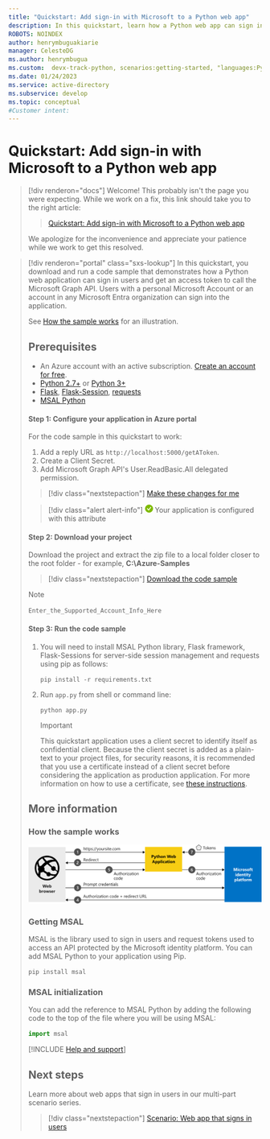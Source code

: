 ```yaml
---
title: "Quickstart: Add sign-in with Microsoft to a Python web app"
description: In this quickstart, learn how a Python web app can sign in users, get an access token from the Microsoft identity platform, and call the Microsoft Graph API.
ROBOTS: NOINDEX
author: henrymbuguakiarie
manager: CelesteDG
ms.author: henrymbugua
ms.custom:  devx-track-python, scenarios:getting-started, "languages:Python", mode-api
ms.date: 01/24/2023
ms.service: active-directory
ms.subservice: develop
ms.topic: conceptual
#Customer intent:
---
```


# Quickstart: Add sign-in with Microsoft to a Python web app


> [!div renderon="docs"]
> Welcome! This probably isn't the page you were expecting. While we work on a fix, this link should take you to the right article:
>
> > [Quickstart: Add sign-in with Microsoft to a Python web app](quickstart-web-app-python-sign-in.md)
> 
> We apologize for the inconvenience and appreciate your patience while we work to get this resolved.

> [!div renderon="portal" class="sxs-lookup"]
> In this quickstart, you download and run a code sample that demonstrates how a Python web application can sign in users and get an access token to call the Microsoft Graph API. Users with a personal Microsoft Account or an account in any Microsoft Entra organization can sign into the application.
> 
> See [How the sample works](#how-the-sample-works) for an illustration.
> 
> ## Prerequisites
> 
> - An Azure account with an active subscription. [Create an account for free](https://azure.microsoft.com/free/?WT.mc_id=A261C142F).
> - [Python 2.7+](https://www.python.org/downloads/release/python-2713) or [Python 3+](https://www.python.org/downloads/release/python-364/)
> - [Flask](http://flask.pocoo.org/), [Flask-Session](https://pypi.org/project/Flask-Session/), [requests](https://github.com/psf/requests/graphs/contributors)
> - [MSAL Python](https://github.com/AzureAD/microsoft-authentication-library-for-python)
> 
> #### Step 1: Configure your application in Azure portal
> 
> For the code sample in this quickstart to work:
> 
> 1. Add a reply URL as `http://localhost:5000/getAToken`.
> 1. Create a Client Secret.
> 1. Add Microsoft Graph API's User.ReadBasic.All delegated permission.
> 
> > [!div class="nextstepaction"]
> > [Make these changes for me]()
> 
> > [!div class="alert alert-info"]
> > ![Already configured](./media/quickstart-v2-aspnet-webapp/green-check.png) Your application is configured with this attribute
> 
> #### Step 2: Download your project
> 
> Download the project and extract the zip file to a local folder closer to the root folder - for example, **C:\Azure-Samples**
> > [!div class="nextstepaction"]
> > [Download the code sample](https://github.com/Azure-Samples/ms-identity-python-webapp/archive/master.zip)
> 
> > [!NOTE]
> > `Enter_the_Supported_Account_Info_Here`
> 
> #### Step 3: Run the code sample
> 
> 1. You will need to install MSAL Python library, Flask framework, Flask-Sessions for server-side session management and requests using pip as follows:
> 
>     ```shell
>     pip install -r requirements.txt
>     ```
> 
> 2. Run `app.py` from shell or command line:
> 
>     ```shell
>     python app.py
>     ```
> 
>    > [!IMPORTANT]
>    > This quickstart application uses a client secret to identify itself as confidential client. Because the client secret is added as a plain-text to your project files, for security reasons, it is recommended that you use a certificate instead of a client secret before considering the application as production application. For more information on how to use a certificate, see [these instructions](./certificate-credentials.md).
> 
> ## More information
> 
> ### How the sample works
> ![Shows how the sample app generated by this quickstart works](media/quickstart-v2-python-webapp/python-quickstart.svg)
> 
> ### Getting MSAL
> MSAL is the library used to sign in users and request tokens used to access an API protected by the Microsoft identity platform.
> You can add MSAL Python to your application using Pip.
> 
> ```Shell
> pip install msal
> ```
> 
> ### MSAL initialization
> You can add the reference to MSAL Python by adding the following code to the top of the file where you will be using MSAL:
> 
> ```Python
> import msal
> ```
> 
> [!INCLUDE [Help and support](./includes/error-handling-and-tips/help-support-include.md)]
> 
> ## Next steps
> 
> Learn more about web apps that sign in users in our multi-part scenario series.
> 
> > [!div class="nextstepaction"]
> > [Scenario: Web app that signs in users](scenario-web-app-sign-user-overview.md)
